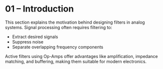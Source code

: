 # 01 – Introduction

This section explains the motivation behind designing filters in analog systems. Signal processing often requires filtering to:

- Extract desired signals
- Suppress noise
- Separate overlapping frequency components

Active filters using Op-Amps offer advantages like amplification, impedance matching, and buffering, making them suitable for modern electronics.